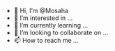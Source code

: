 - 👋 Hi, I’m @Mosaha
- 👀 I’m interested in ...
- 🌱 I’m currently learning ...
- 💞️ I’m looking to collaborate on ...
- 📫 How to reach me ...

<!---
Mosaha/Mosaha is a ✨ special ✨ repository because its `README.md` (this file) appears on your GitHub profile.
You can click the Preview link to take a look at your changes.
--->

